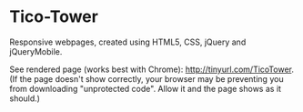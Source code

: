 # Tico-Tower
Responsive webpages, created using HTML5, CSS, jQuery and jQueryMobile.

See rendered page (works best with Chrome): http://tinyurl.com/TicoTower. (If the page doesn't show correctly, your browser may be preventing you from downloading "unprotected code". Allow it and the page shows as it should.)

